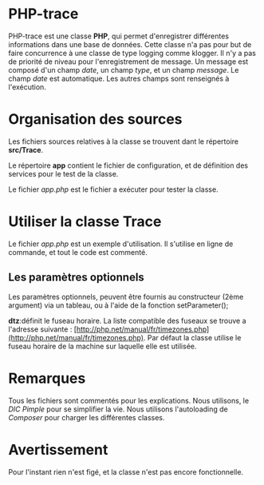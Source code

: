 # PHP-trace

PHP-trace est une classe **PHP**, qui permet d'enregistrer différentes informations dans une base de données. Cette classe n'a pas pour but de faire concurrence à une classe de type logging comme klogger. Il n'y a pas de priorité de niveau pour l'enregistrement de message.
Un message est composé d'un champ *date*, un champ *type*, et un champ *message*.
Le champ *date* est automatique. Les autres champs sont renseignés à l'exécution.

# Organisation des sources

Les fichiers sources relatives à la classe se trouvent dant le répertoire **src/Trace**.

Le répertoire **app** contient le fichier de configuration, et de définition des services pour le test de la classe.

Le fichier *app.php* est le fichier a exécuter pour tester la classe.

# Utiliser la classe **Trace**

Le fichier *app.php* est un exemple d'utilisation. Il s'utilise en ligne de commande, et tout le code est commenté.

## Les paramètres optionnels

Les paramètres optionnels, peuvent être fournis au constructeur (2ème argument) via un tableau, ou à l'aide de la fonction setParameter();

**dtz**:définit le fuseau horaire. La liste compatible des fuseaux se trouve a l'adresse suivante :  [http://php.net/manual/fr/timezones.php](http://php.net/manual/fr/timezones.php). Par défaut la classe utilise le fuseau horaire de la machine sur laquelle elle est utilisée.

# Remarques

Tous les fichiers sont commentés pour les explications.
Nous utilisons, le *DIC Pimple* pour se simplifier la vie.
Nous utilisons l'autoloading de *Composer* pour charger les différentes classes.

# Avertissement

Pour l'instant rien n'est figé, et la classe n'est pas encore fonctionnelle.
